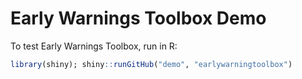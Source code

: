 Early Warnings Toolbox Demo
====

To test Early Warnings Toolbox, run in R:

```r
library(shiny); shiny::runGitHub("demo", "earlywarningtoolbox")
```

